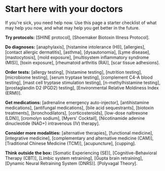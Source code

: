 # Start here with your doctors

If you're sick, you need help now. Use this page a starter checklist of what may help you now, and what may help you get better in the future.

**Try protocols:**
[SHINE protocol],
[Shoemaker Biotoxin Illness Protocol].

**Do diagnoses:** 
[anaphylaxis],
[histamine intolerance (HI)],
[allergies],
[contact allergic dermatitis],
[asthma],
[dysautonomia],
[Lyme disease],
[mastocytosis],
[mold exposure],
[multisystem inflammatory syndrome (MIS)],
[toxin exposure],
[rheumatoid arthritis (RA)],
[scar tissue adhesions].

**Order tests:** 
[allergy testing],
[histamine testing],
[nutrition testing],
[microbiome testing],
[serum tryptase testing],
[complement C4-A blood testing],
[mast cell tryptase stimulation testing],
[n-methylhistamine testing],
[prostaglandin D2 (PGD2) testing],
[Environmental Relative Moldiness Index (ERMI)].

**Get medications:**
[adrenaline emergency auto-injector],
[antihistamine medications],
[antifungal medications],
[bile acid sequestrants],
[biotoxin treatments],
[bronchodilators],
[corticosteroids],
[low-dose naltrexone (LDN)],
[cromolyn sodium],
[Myers' Cocktail],
[Nicotinamide adenine dinucleotide (NAD+) intravenous (IV) therapy].

**Consider more modalities:** 
[alternative therapies],
[functional medicine],
[integrative medicine],
[complementary and alternative medicine (CAM)],
[Traditional Chinese Medicine (TCM)],
[acupuncture], 
[cupping].

**Think outside the box:** 
[Somatic Experiencing (SE)],
[Cognitive-Behavioral Therapy (CBT)],
[Limbic system retraining],
[Gupta brain retraining],
[Dynamic Neural Retraining System (DNRS)].
[Polyvagal Theory].
